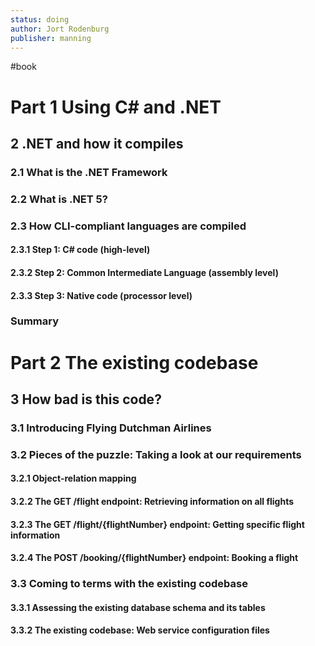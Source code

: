 ```yaml
---
status: doing
author: Jort Rodenburg
publisher: manning
---
```

#book
# Part 1 Using C# and .NET

## 2 .NET and how it compiles

### 2.1 What is the .NET Framework

### 2.2 What is .NET 5?

### 2.3 How CLI-compliant languages are compiled

#### 2.3.1 Step 1: C# code (high-level)

#### 2.3.2 Step 2: Common Intermediate Language (assembly level)

#### 2.3.3 Step 3: Native code (processor level)

### Summary

# Part 2 The existing codebase

## 3 How bad is this code?

### 3.1 Introducing Flying Dutchman Airlines

### 3.2 Pieces of the puzzle: Taking a look at our requirements

#### 3.2.1 Object-relation mapping

#### 3.2.2 The GET /flight endpoint: Retrieving information on all flights

#### 3.2.3 The GET /flight/{flightNumber} endpoint: Getting specific flight information

#### 3.2.4 The POST /booking/{flightNumber} endpoint: Booking a flight

### 3.3 Coming to terms with the existing codebase

#### 3.3.1 Assessing the existing database schema and its tables

#### 3.3.2 The existing codebase: Web service configuration files


